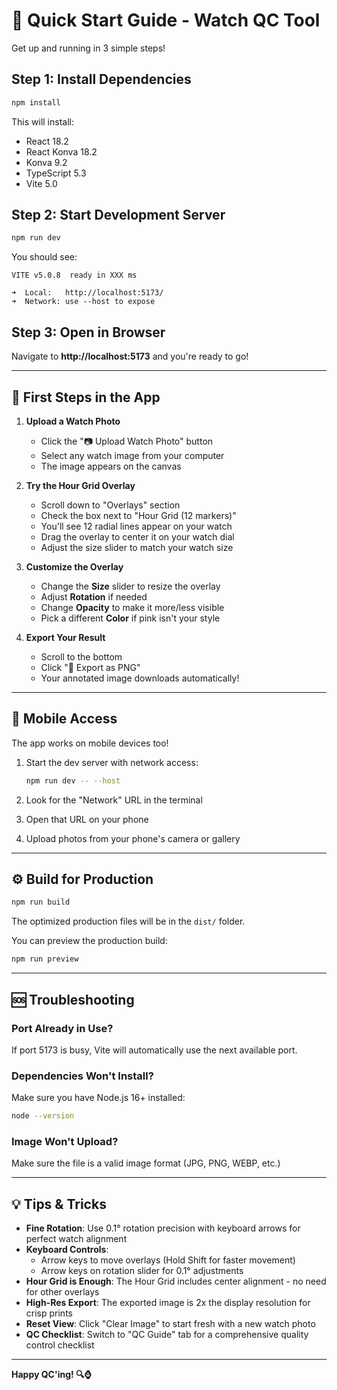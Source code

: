 # 🚀 Quick Start Guide - Watch QC Tool

Get up and running in 3 simple steps!

## Step 1: Install Dependencies

```bash
npm install
```

This will install:
- React 18.2
- React Konva 18.2
- Konva 9.2
- TypeScript 5.3
- Vite 5.0

## Step 2: Start Development Server

```bash
npm run dev
```

You should see:
```
VITE v5.0.8  ready in XXX ms

➜  Local:   http://localhost:5173/
➜  Network: use --host to expose
```

## Step 3: Open in Browser

Navigate to **http://localhost:5173** and you're ready to go!

---

## 🎯 First Steps in the App

1. **Upload a Watch Photo**
   - Click the "📷 Upload Watch Photo" button
   - Select any watch image from your computer
   - The image appears on the canvas

2. **Try the Hour Grid Overlay**
   - Scroll down to "Overlays" section
   - Check the box next to "Hour Grid (12 markers)"
   - You'll see 12 radial lines appear on your watch
   - Drag the overlay to center it on your watch dial
   - Adjust the size slider to match your watch size

3. **Customize the Overlay**
   - Change the **Size** slider to resize the overlay
   - Adjust **Rotation** if needed
   - Change **Opacity** to make it more/less visible
   - Pick a different **Color** if pink isn't your style

4. **Export Your Result**
   - Scroll to the bottom
   - Click "💾 Export as PNG"
   - Your annotated image downloads automatically!

---

## 📱 Mobile Access

The app works on mobile devices too!

1. Start the dev server with network access:
   ```bash
   npm run dev -- --host
   ```

2. Look for the "Network" URL in the terminal
3. Open that URL on your phone
4. Upload photos from your phone's camera or gallery

---

## ⚙️ Build for Production

```bash
npm run build
```

The optimized production files will be in the `dist/` folder.

You can preview the production build:
```bash
npm run preview
```

---

## 🆘 Troubleshooting

### Port Already in Use?
If port 5173 is busy, Vite will automatically use the next available port.

### Dependencies Won't Install?
Make sure you have Node.js 16+ installed:
```bash
node --version
```

### Image Won't Upload?
Make sure the file is a valid image format (JPG, PNG, WEBP, etc.)

---

## 💡 Tips & Tricks

- **Fine Rotation**: Use 0.1° rotation precision with keyboard arrows for perfect watch alignment
- **Keyboard Controls**: 
  - Arrow keys to move overlays (Hold Shift for faster movement)
  - Arrow keys on rotation slider for 0.1° adjustments
- **Hour Grid is Enough**: The Hour Grid includes center alignment - no need for other overlays
- **High-Res Export**: The exported image is 2x the display resolution for crisp prints
- **Reset View**: Click "Clear Image" to start fresh with a new watch photo
- **QC Checklist**: Switch to "QC Guide" tab for a comprehensive quality control checklist

---

**Happy QC'ing! 🔍⌚**

